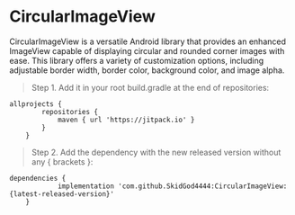 # CircularImageView
CircularImageView is a versatile Android library that provides an enhanced ImageView capable of displaying circular and rounded corner images with ease. This library offers a variety of customization options, including adjustable border width, border color, background color, and image alpha.

> Step 1. Add it in your root build.gradle at the end of repositories:

```
allprojects {
		repositories {
			maven { url 'https://jitpack.io' }
		}
	}
```

> Step 2.  Add the dependency with the new released version without any { brackets }:

```
dependencies {
	        implementation 'com.github.SkidGod4444:CircularImageView:{latest-released-version}'
	}
```
